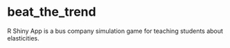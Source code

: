 # beat_the_trend
R Shiny App is a bus company simulation game for teaching students about elasticities.
